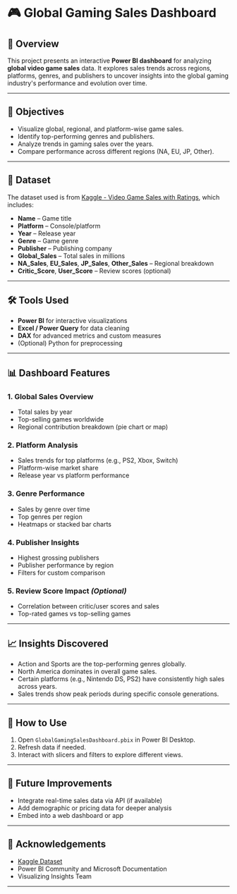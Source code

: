 # 🎮 Global Gaming Sales Dashboard

## 📘 Overview

This project presents an interactive **Power BI dashboard** for analyzing **global video game sales** data. It explores sales trends across regions, platforms, genres, and publishers to uncover insights into the global gaming industry's performance and evolution over time.

---

## 🎯 Objectives

* Visualize global, regional, and platform-wise game sales.
* Identify top-performing genres and publishers.
* Analyze trends in gaming sales over the years.
* Compare performance across different regions (NA, EU, JP, Other).

---

## 📂 Dataset

The dataset used is from [Kaggle - Video Game Sales with Ratings](https://www.kaggle.com/datasets/rush4ratio/video-game-sales-with-ratings), which includes:

* **Name** – Game title
* **Platform** – Console/platform
* **Year** – Release year
* **Genre** – Game genre
* **Publisher** – Publishing company
* **Global\_Sales** – Total sales in millions
* **NA\_Sales**, **EU\_Sales**, **JP\_Sales**, **Other\_Sales** – Regional breakdown
* **Critic\_Score**, **User\_Score** – Review scores (optional)

---

## 🛠️ Tools Used

* **Power BI** for interactive visualizations
* **Excel / Power Query** for data cleaning
* **DAX** for advanced metrics and custom measures
* (Optional) Python for preprocessing

---

## 📊 Dashboard Features

### 1. **Global Sales Overview**

* Total sales by year
* Top-selling games worldwide
* Regional contribution breakdown (pie chart or map)

### 2. **Platform Analysis**

* Sales trends for top platforms (e.g., PS2, Xbox, Switch)
* Platform-wise market share
* Release year vs platform performance

### 3. **Genre Performance**

* Sales by genre over time
* Top genres per region
* Heatmaps or stacked bar charts

### 4. **Publisher Insights**

* Highest grossing publishers
* Publisher performance by region
* Filters for custom comparison

### 5. **Review Score Impact** *(Optional)*

* Correlation between critic/user scores and sales
* Top-rated games vs top-selling games

---

## 📈 Insights Discovered

* Action and Sports are the top-performing genres globally.
* North America dominates in overall game sales.
* Certain platforms (e.g., Nintendo DS, PS2) have consistently high sales across years.
* Sales trends show peak periods during specific console generations.

---

## 🚀 How to Use

1. Open `GlobalGamingSalesDashboard.pbix` in Power BI Desktop.
2. Refresh data if needed.
3. Interact with slicers and filters to explore different views.

---

## 📌 Future Improvements

* Integrate real-time sales data via API (if available)
* Add demographic or pricing data for deeper analysis
* Embed into a web dashboard or app

---

## 🙏 Acknowledgements

* [Kaggle Dataset](https://www.kaggle.com/datasets/rush4ratio/video-game-sales-with-ratings)
* Power BI Community and Microsoft Documentation
* Visualizing Insights Team

---

